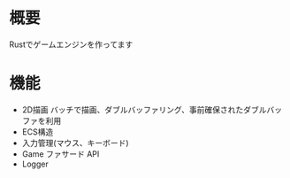 # 概要
Rustでゲームエンジンを作ってます

# 機能
- 2D描画
  バッチで描画、ダブルバッファリング、事前確保されたダブルバッファを利用
- ECS構造
- 入力管理(マウス、キーボード)
- Game ファサード API 
- Logger
